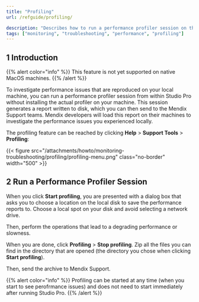 ```yaml
---
title: "Profiling"
url: /refguide/profiling/

description: "Describes how to run a performance profiler session on the local machine from within Studio-Pro."
tags: ["monitoring", "troubleshooting", "performance", "profiling"]
---
```


## 1 Introduction

{{% alert color="info" %}}
This feature is not yet supported on native MacOS machines.
{{% /alert %}}

To investigate performance issues that are reproduced on your local machine, you can run a performance profiler session from within Studio Pro without installing the actual profiler on your machine. This session generates a report written to disk, which you can then send to the Mendix Support teams. Mendix developers will load this report on their machines to investigate the performance issues you experienced locally. 

The profiling feature can be reached by clicking **Help** > **Support Tools** > **Profiling**:

{{< figure src="/attachments/howto/monitoring-troubleshooting/profiling/profiling-menu.png" class="no-border" width="500" >}}

## 2 Run a Performance Profiler Session

When you click **Start profiling**, you are presented with a dialog box that asks you to choose a location on the local disk to save the performance reports to. Choose a local spot on your disk and avoid selecting a network drive.

Then, perform the operations that lead to a degrading performance or slowness. 

When you are done, click **Profiling** > **Stop profiling**. Zip all the files you can find in the directory that are opened (the directory you chose when clicking **Start profiling**).

Then, send the archive to Mendix Support.

{{% alert color="info" %}}
Profiling can be started at any time (when you start to see perofrmance issues) and does not need to start immediately after running Studio Pro.
{{% /alert %}}

